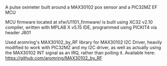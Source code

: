 
A pulse oximeter built around a MAX30102 pox sensor and a PIC32MZ EF MCU

MCU firmware located at sfw/U1101_firmware/ is built using XC32 v2.10 compiler, written with MPLAB X v5.15 IDE, programmed using PICKIT4 via header J801

Used aromring's MAX30102_by_RF library for MAX30102 I2C Driver, heavily modified to work with PIC32MZ and my I2C driver, as well as actually using the MAX30102 INT signal as an IRQ, rather than polling it. Available here: https://github.com/aromring/MAX30102_by_RF
